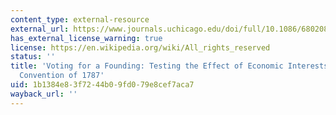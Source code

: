 ```yaml
---
content_type: external-resource
external_url: https://www.journals.uchicago.edu/doi/full/10.1086/680208
has_external_license_warning: true
license: https://en.wikipedia.org/wiki/All_rights_reserved
status: ''
title: 'Voting for a Founding: Testing the Effect of Economic Interests at the Federal
  Convention of 1787'
uid: 1b1384e8-3f72-44b0-9fd0-79e8cef7aca7
wayback_url: ''
---
```

